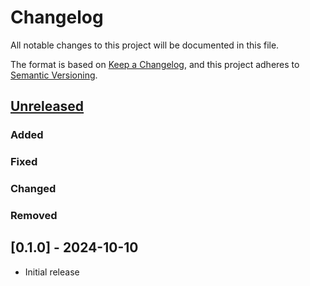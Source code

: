 # Changelog

All notable changes to this project will be documented in this file.

The format is based on [Keep a Changelog](https://keepachangelog.com/en/1.1.0/),
and this project adheres to [Semantic Versioning](https://semver.org/spec/v2.0.0.html).

## [Unreleased]

### Added

### Fixed

### Changed

### Removed

## [0.1.0] - 2024-10-10

- Initial release

[Unreleased]: https://github.com/esp-rs/esp-hal/commits/main/esp-config?since=2024-10-10
